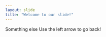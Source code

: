 ```yaml
---
layout: slide
title: "Welcome to our slide!" 
---
```

Something else 
Use the left arrow to go back! 
